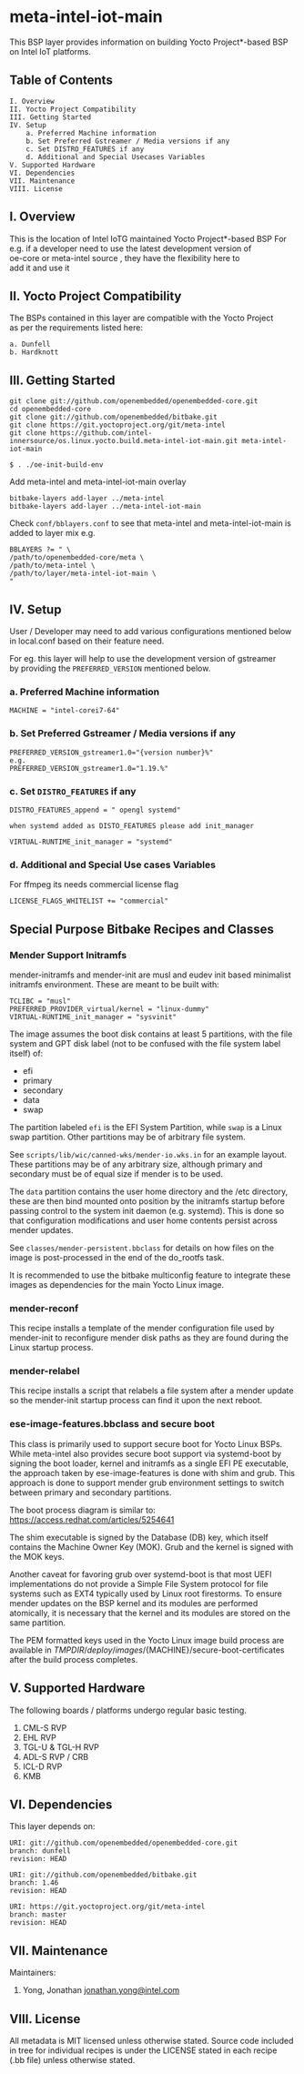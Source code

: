 # meta-intel-iot-main
This BSP layer provides information on building Yocto Project*-based BSP \
on Intel IoT platforms.

## Table of Contents

    I. Overview
    II. Yocto Project Compatibility
    III. Getting Started
    IV. Setup
        a. Preferred Machine information
        b. Set Preferred Gstreamer / Media versions if any
        c. Set DISTRO_FEATURES if any
        d. Additional and Special Usecases Variables
    V. Supported Hardware
    VI. Dependencies
    VII. Maintenance
    VIII. License

## I. Overview

This is the location of Intel IoTG maintained Yocto Project*-based BSP
For e.g. if a developer need to use the latest development version of \
oe-core or meta-intel source , they have the flexibility here to \
add it and use it

## II. Yocto Project Compatibility

The BSPs contained in this layer are compatible with the Yocto Project \
as per the requirements listed here:

```shell
a. Dunfell
b. Hardknott
```


## III. Getting Started

```shell
git clone git://github.com/openembedded/openembedded-core.git
cd openembedded-core
git clone git://github.com/openembedded/bitbake.git
git clone https://git.yoctoproject.org/git/meta-intel
git clone https://github.com/intel-innersource/os.linux.yocto.build.meta-intel-iot-main.git meta-intel-iot-main

$ . ./oe-init-build-env
```
Add meta-intel and meta-intel-iot-main overlay
```
bitbake-layers add-layer ../meta-intel
bitbake-layers add-layer ../meta-intel-iot-main
```

Check `conf/bblayers.conf` to see that meta-intel and meta-intel-iot-main
is added to layer mix e.g.

```shell
BBLAYERS ?= " \
/path/to/openembedded-core/meta \
/path/to/meta-intel \
/path/to/layer/meta-intel-iot-main \
"
```

## IV. Setup

User / Developer may need to add various configurations mentioned below \
in local.conf based on their feature need.

For eg. this layer will help to use the development version of gstreamer \
by providing the `PREFERRED_VERSION` mentioned below.

### a. Preferred Machine information

```shell
MACHINE = "intel-corei7-64"
```

### b. Set Preferred Gstreamer / Media versions if any

```shell
PREFERRED_VERSION_gstreamer1.0="{version number}%"
e.g.
PREFERRED_VERSION_gstreamer1.0="1.19.%"
```

### c. Set `DISTRO_FEATURES` if any

```shell
DISTRO_FEATURES_append = " opengl systemd"

when systemd added as DISTO_FEATURES please add init_manager

VIRTUAL-RUNTIME_init_manager = "systemd" 
```

### d. Additional and Special Use cases Variables

For ffmpeg its needs commercial license flag

```shell
LICENSE_FLAGS_WHITELIST += "commercial"
```

## Special Purpose Bitbake Recipes and Classes

### Mender Support Initramfs
mender-initramfs and mender-init are musl and eudev init based
minimalist initramfs environment. These are meant to be built
with:
```shell
TCLIBC = "musl"
PREFERRED_PROVIDER_virtual/kernel = "linux-dummy"
VIRTUAL-RUNTIME_init_manager = "sysvinit"
```

The image assumes the boot disk contains at least 5 partitions,
with the file system and GPT disk label (not to be confused with the
file system label itself) of:

* efi
* primary
* secondary
* data
* swap

The partition labeled `efi` is the EFI System Partition, while `swap`
is a Linux swap partition. Other partitions may be of arbitrary
file system.

See `scripts/lib/wic/canned-wks/mender-io.wks.in` for an example
layout. These partitions may be of any arbitrary size, although primary
and secondary must be of equal size if mender is to be used.

The `data` partition contains the user home directory and the /etc
directory, these are then bind mounted onto position by the initramfs
startup before passing control to the system init daemon (e.g. systemd).
This is done so that configuration modifications and user home contents
persist across mender updates.

See `classes/mender-persistent.bbclass` for details on how files on
the image is post-processed in the end of the do_rootfs task.

It is recommended to use the bitbake multiconfig feature to integrate
these images as dependencies for the main Yocto Linux image.

### mender-reconf

This recipe installs a template of the mender configuration file used by
mender-init to reconfigure mender disk paths as they are found during the
Linux startup process.

### mender-relabel

This recipe installs a script that relabels a file system after a mender
update so the mender-init startup process can find it upon the next
reboot.

### ese-image-features.bbclass and secure boot

This class is primarily used to support secure boot for Yocto Linux BSPs.
While meta-intel also provides secure boot support via systemd-boot by
signing the boot loader, kernel and initramfs as a single EFI PE executable,
the approach taken by ese-image-features is done with shim and grub. This
approach is done to support mender grub environment settings to switch
between primary and secondary partitions.

The boot process diagram is similar to:
https://access.redhat.com/articles/5254641

The shim executable is signed by the Database (DB) key, which itself
contains the Machine Owner Key (MOK). Grub and the kernel is signed with
the MOK keys.

Another caveat for favoring grub over systemd-boot is that most UEFI
implementations do not provide a Simple File System protocol for
file systems such as EXT4 typically used by Linux root firestorms. To
ensure mender updates on the BSP kernel and its modules are performed
atomically, it is necessary that the kernel and its modules are stored
on the same partition.

The PEM formatted keys used in the Yocto Linux image build process are
available in ${TMPDIR}/deploy/images/${MACHINE}/secure-boot-certificates
after the build process completes.

## V. Supported Hardware

The following boards / platforms undergo regular basic testing.
1. CML-S RVP
2. EHL RVP
3. TGL-U & TGL-H RVP
4. ADL-S RVP / CRB
5. ICL-D RVP
6. KMB


## VI. Dependencies

This layer depends on:

```shell
URI: git://github.com/openembedded/openembedded-core.git
branch: dunfell
revision: HEAD

URI: git://github.com/openembedded/bitbake.git
branch: 1.46
revision: HEAD

URI: https://git.yoctoproject.org/git/meta-intel
branch: master
revision: HEAD
```

## VII. Maintenance

Maintainers:

1. Yong, Jonathan <jonathan.yong@intel.com>

## VIII. License

All metadata is MIT licensed unless otherwise stated. Source code included \
in tree for individual recipes is under the LICENSE stated in each recipe \
(.bb file) unless otherwise stated.
